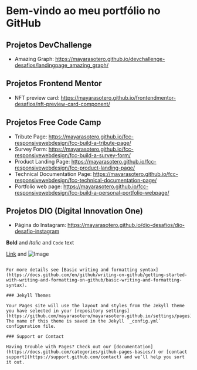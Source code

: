 # Bem-vindo ao meu portfólio no GitHub

## Projetos DevChallenge

- Amazing Graph: https://mayarasotero.github.io/devchallenge-desafios/landingpage_amazing_graph/

## Projetos Frontend Mentor

- NFT preview card: https://mayarasotero.github.io/frontendmentor-desafios/nft-preview-card-component/

## Projetos Free Code Camp

- Tribute Page: https://mayarasotero.github.io/fcc-responsivewebdesign/fcc-build-a-tribute-page/
- Survey Form: https://mayarasotero.github.io/fcc-responsivewebdesign/fcc-build-a-survey-form/
- Product Landing Page: https://mayarasotero.github.io/fcc-responsivewebdesign/fcc-product-landing-page/
- Technical Documentation Page: https://mayarasotero.github.io/fcc-responsivewebdesign/fcc-technical-documentation-page/
- Portfolio web page: https://mayarasotero.github.io/fcc-responsivewebdesign/fcc-build-a-personal-portfolio-webpage/

## Projetos DIO (Digital Innovation One)

- Página do Instagram: https://mayarasotero.github.io/dio-desafios/dio-desafio-instagram

**Bold** and _Italic_ and `Code` text

[Link](url) and ![Image](src)
```

For more details see [Basic writing and formatting syntax](https://docs.github.com/en/github/writing-on-github/getting-started-with-writing-and-formatting-on-github/basic-writing-and-formatting-syntax).

### Jekyll Themes

Your Pages site will use the layout and styles from the Jekyll theme you have selected in your [repository settings](https://github.com/mayarasotero/mayarasotero.github.io/settings/pages). The name of this theme is saved in the Jekyll `_config.yml` configuration file.

### Support or Contact

Having trouble with Pages? Check out our [documentation](https://docs.github.com/categories/github-pages-basics/) or [contact support](https://support.github.com/contact) and we’ll help you sort it out.
